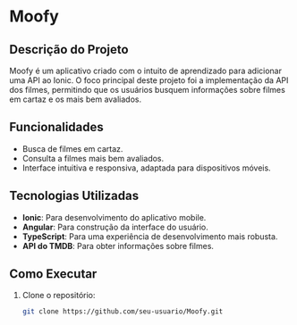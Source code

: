 # Moofy

## Descrição do Projeto

Moofy é um aplicativo criado com o intuito de aprendizado para adicionar uma API ao Ionic. O foco principal deste projeto foi a implementação da API dos filmes, permitindo que os usuários busquem informações sobre filmes em cartaz e os mais bem avaliados.

## Funcionalidades

- Busca de filmes em cartaz.
- Consulta a filmes mais bem avaliados.
- Interface intuitiva e responsiva, adaptada para dispositivos móveis.

## Tecnologias Utilizadas

- **Ionic**: Para desenvolvimento do aplicativo mobile.
- **Angular**: Para construção da interface do usuário.
- **TypeScript**: Para uma experiência de desenvolvimento mais robusta.
- **API do TMDB**: Para obter informações sobre filmes.

## Como Executar

1. Clone o repositório:
   ```bash
   git clone https://github.com/seu-usuario/Moofy.git
